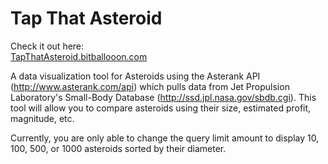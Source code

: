 # Tap That Asteroid  
  
Check it out here:  
[TapThatAsteroid.bitballooon.com](http://tapthatasteroid.bitballoon.com/)

A data visualization tool for Asteroids using the Asterank API (http://www.asterank.com/api) which pulls data from Jet Propulsion Laboratory's Small-Body Database (http://ssd.jpl.nasa.gov/sbdb.cgi).
This tool will allow you to compare asteroids using their size, estimated profit, magnitude, etc.  
  
Currently, you are only able to change the query limit amount to display 10, 100, 500, or 1000 asteroids sorted by their diameter.  
  



